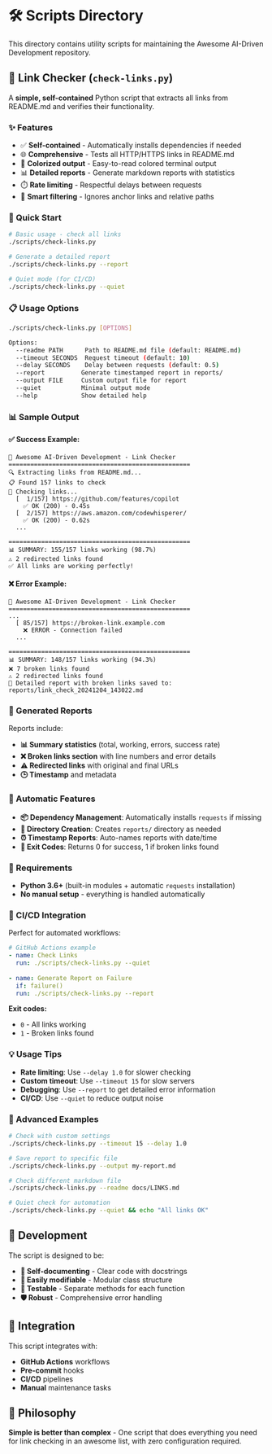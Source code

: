 # 🛠️ Scripts Directory

This directory contains utility scripts for maintaining the Awesome AI-Driven Development repository.

## 🔗 Link Checker (`check-links.py`)

A **simple, self-contained** Python script that extracts all links from README.md and verifies their functionality.

### ✨ Features
- ✅ **Self-contained** - Automatically installs dependencies if needed
- 🌐 **Comprehensive** - Tests all HTTP/HTTPS links in README.md
- 🎨 **Colorized output** - Easy-to-read colored terminal output
- 📊 **Detailed reports** - Generate markdown reports with statistics
- ⏱️ **Rate limiting** - Respectful delays between requests
- 🎯 **Smart filtering** - Ignores anchor links and relative paths

### 🚀 Quick Start

```bash
# Basic usage - check all links
./scripts/check-links.py

# Generate a detailed report
./scripts/check-links.py --report

# Quiet mode (for CI/CD)
./scripts/check-links.py --quiet
```

### 📋 Usage Options

```bash
./scripts/check-links.py [OPTIONS]

Options:
  --readme PATH      Path to README.md file (default: README.md)
  --timeout SECONDS  Request timeout (default: 10)
  --delay SECONDS    Delay between requests (default: 0.5)
  --report          Generate timestamped report in reports/
  --output FILE     Custom output file for report
  --quiet           Minimal output mode
  --help            Show detailed help
```

### 📊 Sample Output

#### ✅ Success Example:
```
🔗 Awesome AI-Driven Development - Link Checker
==================================================
🔍 Extracting links from README.md...
📋 Found 157 links to check
🔗 Checking links...
  [  1/157] https://github.com/features/copilot
    ✅ OK (200) - 0.45s
  [  2/157] https://aws.amazon.com/codewhisperer/
    ✅ OK (200) - 0.62s
  ...

==================================================
📊 SUMMARY: 155/157 links working (98.7%)
⚠️ 2 redirected links found
✅ All links are working perfectly!
```

#### ❌ Error Example:
```
🔗 Awesome AI-Driven Development - Link Checker
==================================================
...
  [ 85/157] https://broken-link.example.com
    ❌ ERROR - Connection failed
  ...

==================================================
📊 SUMMARY: 148/157 links working (94.3%)
❌ 7 broken links found
⚠️ 2 redirected links found
📄 Detailed report with broken links saved to: reports/link_check_20241204_143022.md
```

### 📄 Generated Reports

Reports include:
- **📊 Summary statistics** (total, working, errors, success rate)
- **❌ Broken links section** with line numbers and error details
- **⚠️ Redirected links** with original and final URLs
- **🕒 Timestamp** and metadata

### 🤖 Automatic Features

- **📦 Dependency Management**: Automatically installs `requests` if missing
- **📁 Directory Creation**: Creates `reports/` directory as needed
- **⏰ Timestamp Reports**: Auto-names reports with date/time
- **🚪 Exit Codes**: Returns 0 for success, 1 if broken links found

### 🔧 Requirements

- **Python 3.6+** (built-in modules + automatic `requests` installation)
- **No manual setup** - everything is handled automatically

### 🤖 CI/CD Integration

Perfect for automated workflows:

```yaml
# GitHub Actions example
- name: Check Links
  run: ./scripts/check-links.py --quiet
  
- name: Generate Report on Failure
  if: failure()
  run: ./scripts/check-links.py --report
```

**Exit codes:**
- `0` - All links working
- `1` - Broken links found

### 💡 Usage Tips

- **Rate limiting**: Use `--delay 1.0` for slower checking
- **Custom timeout**: Use `--timeout 15` for slow servers
- **Debugging**: Use `--report` to get detailed error information
- **CI/CD**: Use `--quiet` to reduce output noise

### 🔧 Advanced Examples

```bash
# Check with custom settings
./scripts/check-links.py --timeout 15 --delay 1.0

# Save report to specific file
./scripts/check-links.py --output my-report.md

# Check different markdown file
./scripts/check-links.py --readme docs/LINKS.md

# Quiet check for automation
./scripts/check-links.py --quiet && echo "All links OK"
```

## 🚀 Development

The script is designed to be:
- **📝 Self-documenting** - Clear code with docstrings
- **🔧 Easily modifiable** - Modular class structure
- **🧪 Testable** - Separate methods for each function
- **🛡️ Robust** - Comprehensive error handling

## 🔗 Integration

This script integrates with:
- **GitHub Actions** workflows
- **Pre-commit** hooks
- **CI/CD** pipelines
- **Manual** maintenance tasks

## 💭 Philosophy

**Simple is better than complex** - One script that does everything you need for link checking in an awesome list, with zero configuration required.